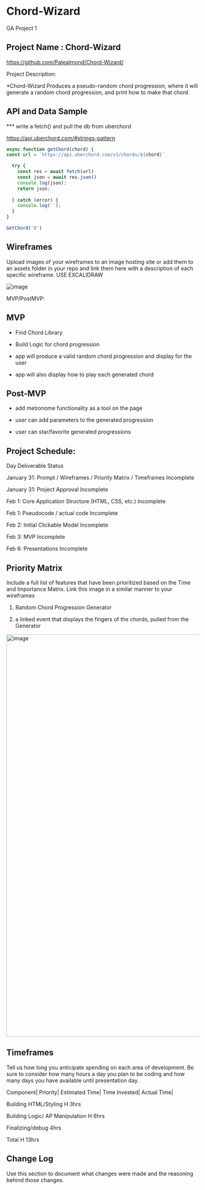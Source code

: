# Chord-Wizard
GA Project 1

## Project Name : Chord-Wizard

https://github.com/Palealmond/Chord-Wizard/

Project Description:
 
*Chord-Wizard Produces a pseudo-random chord progression, where it will generate a random chord progression, and print how to make that chord
## API and Data Sample

*** write a fetch() and pull the db from uberchord

https://api.uberchord.com/#strings-pattern




```js
async function getChord(chord) {
const url = `https://api.uberchord.com/v1/chords/${chord}`

  try {
    const res = await fetch(url)
    const json = await res.json()
    console.log(json);
    return json;
  
  } catch (error) {
    console.log('');
  }
}

GetChord('D')
```

## Wireframes
Upload images of your wireframes to an image hosting site or add them to an assets folder in your repo and link them here with a description of each specific wireframe.
USE EXCALIDRAW

![image](https://user-images.githubusercontent.com/122394668/215829281-98f79ccf-654d-4f32-a09d-9d7f9e59c5f3.png)


MVP/PostMVP:

## MVP

- Find Chord Library

- Build Logic for chord progression

- app will produce a valid random chord progression and display for the user

- app will also display how to play each generated chord

## Post-MVP

- add metronome functionality as a tool on the page

- user can add parameters to the generated progression

- user can star/favorite generated progressions


## Project Schedule:


Day	Deliverable	Status

January 31:	Prompt / Wireframes / Priority Matrix / Timeframes	Incomplete

January 31:		Project Approval	Incomplete

Feb 1:		Core Application Structure (HTML, CSS, etc.)	Incomplete

Feb 1:		Pseudocode / actual code	Incomplete

Feb 2:		Initial Clickable Model	Incomplete

Feb 3:	MVP	Incomplete

Feb 6:	Presentations	Incomplete

## Priority Matrix
Include a full list of features that have been prioritized based on the Time and Importance Matrix. Link this image in a similar manner to your wireframes

1) Random Chord Progression Generator

2) a linked event that displays the fingers of the chords, pulled from the Generator

<img width="1054" alt="image" src="https://user-images.githubusercontent.com/122394668/215854908-d7964c5b-ae9d-4f30-8fdd-cc5ed94bad43.png">


## Timeframes
Tell us how long you anticipate spending on each area of development. Be sure to consider how many hours a day you plan to be coding and how many days you have available until presentation day.

Component|	Priority|	Estimated Time|	Time Invested|	Actual Time|

Building HTML/Styling	H	3hrs

Building Logic/ AP Manipulation	H	6hrs

Finalizing/debug	4hrs

Total	H	13hrs	

## Change Log
Use this section to document what changes were made and the reasoning behind those changes.

